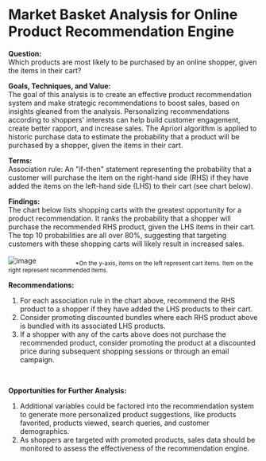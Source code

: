 # Market Basket Analysis for Online Product Recommendation Engine

**Question:**<br>
Which products are most likely to be purchased by an online shopper, given the items in their cart?<br>

**Goals, Techniques, and Value:**<br>
The goal of this analysis is to create an effective product recommendation system and make strategic recommendations to boost sales, based on insights gleaned from the analysis. Personalizing recommendations according to shoppers' interests can help build customer engagement, create better rapport, and increase sales. The Apriori algorithm is applied to historic purchase data to estimate the probability that a product will be purchased by a shopper, given the items in their cart.

**Terms:**<br>
Association rule: An "if-then" statement representing the probability that a customer will purchase the item on the right-hand side (RHS) if they have added the items on the left-hand side (LHS) to their cart (see chart below).<br>

**Findings:**<br>
The chart below lists shopping carts with the greatest opportunity for a product recommendation. It ranks the probability that a shopper will purchase the recommended RHS product, given the LHS items in their cart. The top 10 probabilities are all over 80%, suggesting that targeting customers with these shopping carts will likely result in increased sales.<br>
<br>
![image](https://user-images.githubusercontent.com/30391113/171098428-a32f11ee-8e3f-41c1-be6a-fd9072a8fb62.png)
&nbsp;&nbsp;&nbsp;&nbsp;&nbsp;&nbsp;&nbsp;&nbsp;&nbsp;&nbsp;&nbsp;&nbsp;&nbsp;&nbsp;&nbsp;&nbsp;&nbsp;&nbsp;&nbsp;<sub>*On the y-axis, items on the left represent cart items. Item on the right represent recommended items.</sub>
<br>

**Recommendations:<br>**
1. For each association rule in the chart above, recommend the RHS product to a shopper if they have added the LHS products to their cart.<br>
2. Consider promoting discounted bundles where each RHS product above is bundled with its associated LHS products.    
3. If a shopper with any of the carts above does not purchase the recommended product, consider promoting the product at a discounted price during subsequent shopping sessions or through an email campaign. 
<br>

**Opportunities for Further Analysis:<br>**
1. Additional variables could be factored into the recommendation system to generate more personalized product suggestions, like products favorited, products viewed, search queries, and customer demographics.<br>
2. As shoppers are targeted with promoted products, sales data should be monitored to assess the effectiveness of the recommendation engine. 
<br>


